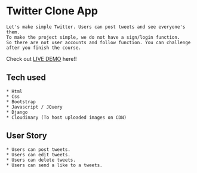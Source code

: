 # Twitter Clone App

```
Let's make simple Twitter. Users can post tweets and see everyone's them.
To make the project simple, we do not have a sign/login function.
So there are not user accounts and follow function. You can challenge after you finish the course.
```

Check out [LIVE DEMO](https://twitter-salem.herokuapp.com) here!!

## Tech used

```
* Html
* Css
* Bootstrap
* Javascript / JQuery
* Django
* Cloudinary (To host uploaded images on CDN)

```

## User Story

```
* Users can post tweets.
* Users can edit tweets.
* Users can delete tweets.
* Users can send a like to a tweets.

```
